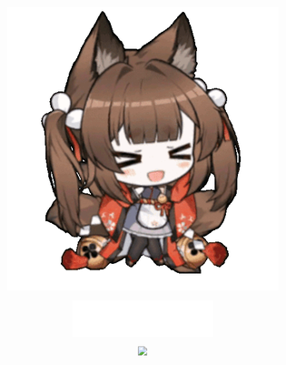 <div align="center">
  <p><a href="https://github.com/vokerwave"><img src="https://raw.githubusercontent.com/vokerwave/vokerwave/refs/heads/main/amagi.gif"/></a><p>
  <p><a href="https://github.com/vokerwave"><img src="https://raw.githubusercontent.com/vokerwave/vokerwave/master/name.svg"/></a><p>
  <img src="https://count.getloli.com/@vokerwave?name=vokerwave&theme=rule34&padding=7&offset=0&scale=1.5&pixelated=1&darkmode=0"/>
</div>

